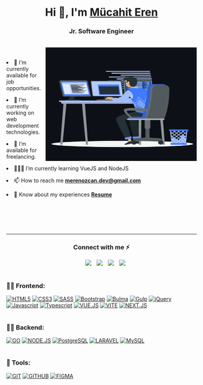 <h1 align="center">Hi 👋, I'm <a href="https://hekzanot-portfolio.vercel.app/" target="blank">
Mücahit Eren</a></h1>
<h3 align="center"><strong>Jr. Software Engineer</strong></h3>

<br/>
<div>
	<a target="_blank" align="center">
		<img align="right" top="500"  height="300" width="400" alt="GIF" src="https://raw.githubusercontent.com/SubhadeepZilong/SubhadeepZilong/main/icons/animation_500_kxa883sd.gif">
	</a>
<br/>
<p>
	<li>🔭 I'm currently available for job opportunities. </li>
</p>
<p>
	<li>🎯 I’m currently working on web development technologies.</li>
</p>
<p>
	<li>🤝 I’m available for freelancing.</li>
</p>
<p>
	<li>👨🏽‍💻 I’m currently learning VueJS and NodeJS</li>
</p>
<p>
	<li>📫 How to reach me <a href="mailto:merenozcan.dev@gmail.com"><strong>merenozcan.dev@gmail.com</strong></a></li>
</p>
<p>
	<li>📄 Know about my experiences <a href="https://hekzanot-portfolio.vercel.app/about" 					target="blank"><strong>Resume</strong></a></li>
</p>
</div>
<br/>
<br/>
<br/>
<br/>

---

<h3 align="center">Connect with me ⚡️</h3>
<p align="center">
 <div align="center"  class="icons-social" style="margin-left: 10px;">
        <a style="margin-left: 10px;"  target="_blank" href="https://www.linkedin.com/in/mucahit-eren-ozcan/">
			<img src="https://img.icons8.com/doodle/40/000000/linkedin--v2.png"></a>
        <a style="margin-left: 10px;" target="_blank" href="https://github.com/hekzanot">
		<img src="https://img.icons8.com/doodle/40/000000/github--v1.png"></a>
    <a style="margin-left: 10px;" target="_blank" href="https://www.instagram.com/mucoogram/">
		<img src="https://img.icons8.com/doodle/40/000000/instagram-new--v2.png"><a>
		<a style="margin-left: 10px;" target="_blank" href="https://twitter.com/hekzanot">
		<img src="https://img.icons8.com/doodle/1x/twitter-squared--v2.png"></a>
  </div>
	    <br>
	<div>
		<h3>👨‍💻 Frontend:</h3>
			<a href="https://"><img src="https://img.shields.io/static/v1?label=&message=HTML5&color=%23E34F26&style=for-the-badge&logo=html5&logoColor=whitesmoke" alt="HTML5"></a>
			<a href="https://"><img src="https://img.shields.io/static/v1?label=&message=CSS3&color=%231572B6&style=for-the-badge&logo=css3&logoColor=whitesmoke" alt="CSS3"></a>
			<a href="https://"><img src="https://img.shields.io/static/v1?label=&message=SASS&color=%23CC6699&style=for-the-badge&logo=sass&logoColor=whitesmoke" alt="SASS"></a>
			<a href="https://"><img src="https://img.shields.io/badge/bootstrap-%23563D7C.svg?style=for-the-badge&logo=bootstrap&logoColor=white" alt="Bootstrap"></a>
			<a href="https://"><img src="https://img.shields.io/badge/bulma-00D0B1?style=for-the-badge&logo=bulma&logoColor=white" alt="Bulma"></a>
			<a href="https://"><img src="https://img.shields.io/badge/GULP-%23CF4647.svg?style=for-the-badge&logo=gulp&logoColor=white" alt="Gulp"></a>
			<a href="https://"><img src="https://img.shields.io/badge/jquery-%230769AD.svg?style=for-the-badge&logo=jquery&logoColor=white" alt="jQuery"></a>
			<a href="https://"><img src="https://img.shields.io/static/v1?label=&message=Javascript&color=%23F7DF1E&style=for-the-badge&logo=javascript&logoColor=grey" alt="Javascript"></a>
			<a href="https://"><img src="https://img.shields.io/badge/TypeScript-007ACC?style=for-the-badge&logo=typescript&logoColor=white" alt="Typescript"></a>
			<a href="https://"><img src="https://img.shields.io/badge/Vue.js-35495E?style=for-the-badge&logo=vue.js&logoColor=4FC08D" alt="VUE.JS"></a>
			<a href="https://"><img src="https://img.shields.io/badge/vite-%23646CFF.svg?style=for-the-badge&logo=vite&logoColor=white" alt="VITE"></a>
			<a href="https://"><img src="https://img.shields.io/badge/Next-black?style=for-the-badge&logo=next.js&logoColor=white" alt="NEXT.JS"></a>
    <br>
	</div>
	  <br>
<div>
    <h3>👨‍💻 Backend:</h3>
    <a href="https://"><img src="https://img.shields.io/badge/go-%2300ADD8.svg?style=for-the-badge&logo=go&logoColor=white" alt="GO"></a>
    <a href="https://"><img src="https://img.shields.io/badge/Node.js-43853D?style=for-the-badge&logo=node.js&logoColor=white" alt="NODE.JS"></a>
    <a href="https://"><img src="https://img.shields.io/badge/Postgres-%23316192.svg?logo=postgresql&logoColor=white" alt="PostgreSQL"></a>
    <a href="https://"><img src="https://img.shields.io/badge/laravel-%23FF2D20.svg?style=for-the-badge&logo=laravel&logoColor=white" alt="LARAVEL"></a>
    <a href="https://"><img src="https://img.shields.io/badge/mysql-%2300f.svg?style=for-the-badge&logo=mysql&logoColor=white" alt="MySQL"></a>

</div>
<br>
<div>
    <h3>🔧 Tools:</h3>
    <a href="https://"><img src="https://img.shields.io/static/v1?label=&message=GIT&color=%23F05032&style=for-the-badge&logo=git&logoColor=whitesmoke" alt="GIT"></a>
    <a href="https://"><img src="https://img.shields.io/static/v1?label=&message=GITHUB&color=%23181717&style=for-the-badge&logo=github&logoColor=whitesmoke" alt="GITHUB"></a>
    <a href="https://"><img src="https://img.shields.io/static/v1?label=&message=FIGMA&color=%23552d84&style=for-the-badge&logo=figma&logoColor=whitesmoke" alt="FIGMA"></a>
</div>

</p>
